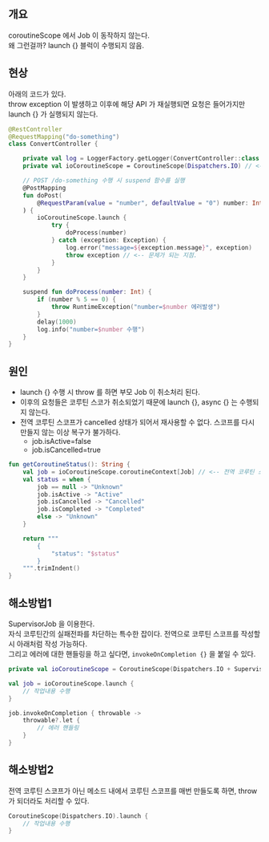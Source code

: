 ## 개요
coroutineScope 에서 Job 이 동작하지 않는다.   
왜 그런걸까? launch {} 블럭이 수행되지 않음.

## 현상
아래의 코드가 있다.   
throw exception 이 발생하고 이후에 해당 API 가 재실행되면 요청은 들어가지만 launch {} 가 실행되지 않는다.
```kotlin
@RestController
@RequestMapping("do-something")
class ConvertController {

    private val log = LoggerFactory.getLogger(ConvertController::class.java)
    private val ioCoroutineScope = CoroutineScope(Dispatchers.IO) // <-- 전역 코루틴 스코프

    // POST /do-something 수행 시 suspend 함수를 실행
    @PostMapping 
    fun doPost(
        @RequestParam(value = "number", defaultValue = "0") number: Int,
    ) {
        ioCoroutineScope.launch {
            try {
                doProcess(number)
            } catch (exception: Exception) {
                log.error("message=${exception.message}", exception)
                throw exception // <-- 문제가 되는 지점.
            }
        }
    }

    suspend fun doProcess(number: Int) {
        if (number % 5 == 0) {
            throw RuntimeException("number=$number 에러발생")
        }
        delay(1000)
        log.info("number=$number 수행")
    }
}
```

## 원인
* launch {} 수행 시 throw 를 하면 부모 Job 이 취소처리 된다.
* 이후의 요청들은 코루틴 스코가 취소되었기 때문에 launch {}, async {} 는 수행되지 않는다.
* 전역 코루틴 스코프가 cancelled 상태가 되어서 재사용할 수 없다. 스코프를 다시 만들지 않는 이상 복구가 불가하다.
  * job.isActive=false
  * job.isCancelled=true
```kotlin
fun getCoroutineStatus(): String {
    val job = ioCoroutineScope.coroutineContext[Job] // <-- 전역 코루틴 스코프의 job 상태를 보면 취소되었다. 
    val status = when {
        job == null -> "Unknown"
        job.isActive -> "Active"
        job.isCancelled -> "Cancelled"
        job.isCompleted -> "Completed"
        else -> "Unknown"
    }

    return """
        {
            "status": "$status"
        }
    """.trimIndent()
} 
```

## 해소방법1
SupervisorJob 을 이용한다.   
자식 코루틴간의 실패전파를 차단하는 특수한 잡이다. 전역으로 코루틴 스코프를 작성할 시 아래처럼 작성 가능하다.   
그리고 에러에 대한 핸들링을 하고 싶다면, `invokeOnCompletion {}` 을 붙일 수 있다. 
```kotlin
private val ioCoroutineScope = CoroutineScope(Dispatchers.IO + SupervisorJob())

val job = ioCoroutineScope.launch { 
    // 작업내용 수행
}

job.invokeOnCompletion { throwable ->
    throwable?.let {
        // 에러 핸들링
    }
}
```

## 해소방법2
전역 코루틴 스코프가 아닌 메소드 내에서 코루틴 스코프를 매번 만들도록 하면, throw 가 되더라도 처리할 수 있다.
```kotlin
CoroutineScope(Dispatchers.IO).launch {
    // 작업내용 수행
}
```